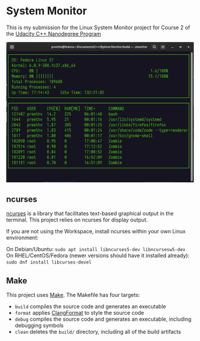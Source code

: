 # System Monitor

This is my submission for the Linux System Monitor project for Course 2 of the [Udacity C++ Nanodegree Program](https://www.udacity.com/course/c-plus-plus-nanodegree--nd213)

![System Monitor](images/monitor.png)

## ncurses
[ncurses](https://www.gnu.org/software/ncurses/) is a library that facilitates text-based graphical output in the terminal. This project relies on ncurses for display output.

If you are not using the Workspace, install ncurses within your own Linux environment: 

On Debian/Ubuntu: `sudo apt install libncurses5-dev libncursesw5-dev`
On RHEL/CentOS/Fedora (newer versions should have it installed already): `sudo dnf install libcurses-devel`

## Make
This project uses [Make](https://www.gnu.org/software/make/). The Makefile has four targets:
* `build` compiles the source code and generates an executable
* `format` applies [ClangFormat](https://clang.llvm.org/docs/ClangFormat.html) to style the source code
* `debug` compiles the source code and generates an executable, including debugging symbols
* `clean` deletes the `build/` directory, including all of the build artifacts
